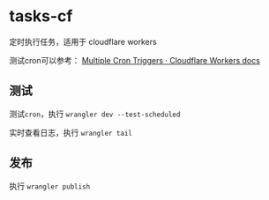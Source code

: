 # tasks-cf

定时执行任务，适用于 cloudflare workers

测试cron可以参考：
[Multiple Cron Triggers · Cloudflare Workers docs](https://developers.cloudflare.com/workers/examples/multiple-cron-triggers/)

## 测试

测试`cron`，执行 `wrangler dev --test-scheduled`

实时查看日志，执行 `wrangler tail`

## 发布

执行 `wrangler publish`